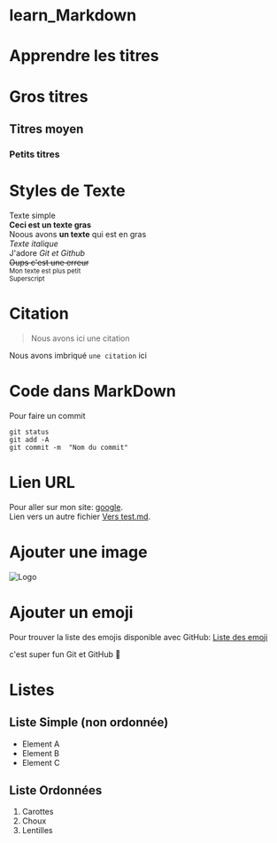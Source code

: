 # learn_Markdown

# Apprendre les titres
# Gros titres
## Titres moyen
### Petits titres

# Styles de Texte
Texte simple  
**Ceci est un texte gras**  
Noous avons __un texte__ qui est en gras  
*Texte italique*  
J'adore *Git et Github*  
~~Oups c'est une erreur~~  
<sub>Mon texte est plus petit</sub>  
<sup>Superscript</sup>  

# Citation
> Nous avons ici une citation  

Nous avons imbriqué `une citation` ici

# Code dans MarkDown

Pour faire un commit   
```
git status  
git add -A  
git commit -m  "Nom du commit"  
```


# Lien URL

Pour aller sur mon site: [google](https://google.com).   
Lien vers un autre fichier [Vers test.md](test.md).   

# Ajouter une image

![Logo](https://www.google.fr/images/branding/googlelogo/1x/googlelogo_color_272x92dp.png)  

# Ajouter un emoji

Pour trouver la liste des emojis disponible avec GitHub: [Liste des emoji](https://github.com/ikatyang/emoji-cheat-sheet/blob/master/README.md)  

c'est super fun Git et GitHub :rofl:  

# Listes

## Liste Simple (non ordonnée)
* Element A  
* Element B  
* Element C

## Liste Ordonnées
1. Carottes  
2. Choux  
3. Lentilles